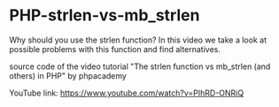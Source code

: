 # PHP-strlen-vs-mb_strlen
Why should you use the strlen function? In this video we take a look at possible problems with this function and find alternatives.


source code of the video tutorial "The strlen function vs mb_strlen (and others) in PHP" by phpacademy

YouTube link:
https://www.youtube.com/watch?v=PIhRD-ONRiQ
